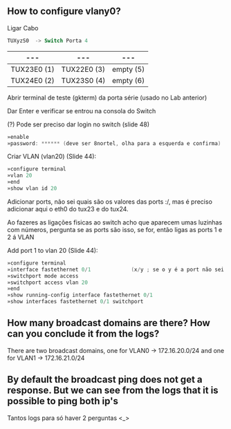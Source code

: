 ## How to configure vlany0?

Ligar Cabo 
```powershell
TUXyzS0  -> Switch Porta 4
```
| --- | --- | --- |
|--------|-------|----|
| TUX23E0 (1) | TUX22E0 (3) | empty (5) |
| TUX24E0 (2) | TUX23S0 (4) | empty (6) |

Abrir terminal de teste (gkterm) da porta série (usado no Lab anterior)

Dar Enter e verificar se entrou na consola do Switch

(?) Pode ser preciso dar login no switch (slide 48)
```powershell
»enable
»password: ****** (deve ser 8nortel, olha para a esquerda e confirma)
```

Criar VLAN (vlan20) (Slide 44):
```powershell
»configure terminal
»vlan 20
»end
»show vlan id 20
```

Adicionar ports, não sei quais são os valores das ports :/,  mas é preciso adicionar aqui o eth0 do tux23 e do tux24.

Ao fazeres as ligações fisicas ao switch acho que aparecem umas luzinhas com números, pergunta se as ports são isso, se for, então ligas as ports 1 e 2 á VLAN

Add port 1 to vlan 20 (Slide 44):
```powershell
»configure terminal
»interface fastethernet 0/1             (x/y ; se o y é a port não sei o que é o x, pergunta aí, maybe 0 de eth0?)
»switchport mode access
»switchport access vlan 20
»end
»show running-config interface fastethernet 0/1
»show interfaces fastethernet 0/1 switchport
```


## How many broadcast domains are there? How can you conclude it from the logs?

There are two broadcast domains, one for VLAN0 -> 172.16.20.0/24 and one for VLAN1 -> 172.16.21.0/24

By default the broadcast ping does not get a response. But we can see from the logs that it is possible to ping both ip's
---

Tantos logs para só haver 2 perguntas <_>
